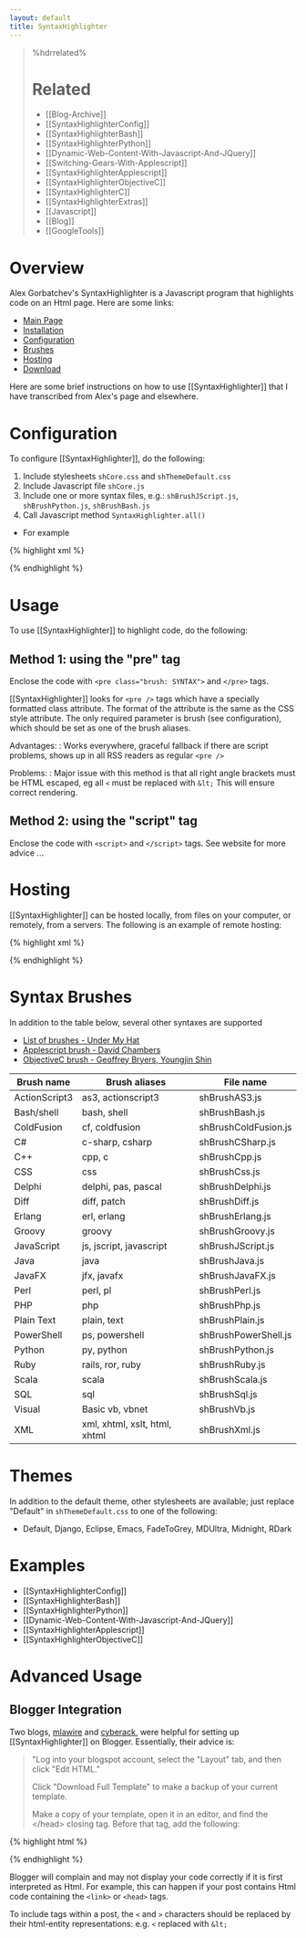 ```yaml
---
layout: default
title: SyntaxHighlighter
---
```


<!--
Title: SyntaxHighlighter
Timestamp: 2011-02-02 01:31:56 +0000
Last Accessed: 2001-01-01 02:01:01 +0000
Times Accessed: 0
Tags: Javascript, Html
Metadata: 
-->


>%hdrrelated%
> # Related #
> * [[Blog-Archive]]
> * [[SyntaxHighlighterConfig]]
> * [[SyntaxHighlighterBash]]
> * [[SyntaxHighlighterPython]]
> * [[Dynamic-Web-Content-With-Javascript-And-JQuery]]
> * [[Switching-Gears-With-Applescript]]
> * [[SyntaxHighlighterApplescript]]
> * [[SyntaxHighlighterObjectiveC]]
> * [[SyntaxHighlighterC]]
> * [[SyntaxHighlighterExtras]]
> * [[Javascript]]
> * [[Blog]]
> * [[GoogleTools]]


# Overview

Alex Gorbatchev's SyntaxHighlighter is a Javascript program that highlights code on an Html page.  Here are some links:

 * [Main Page](http://alexgorbatchev.com/SyntaxHighlighter/)
 * [Installation](http://alexgorbatchev.com/SyntaxHighlighter/manual/installation.html)
 * [Configuration](http://alexgorbatchev.com/SyntaxHighlighter/manual/configuration/)
 * [Brushes](http://alexgorbatchev.com/SyntaxHighlighter/manual/brushes/)
 * [Hosting](http://alexgorbatchev.com/SyntaxHighlighter/hosting.html)
 * [Download](http://alexgorbatchev.com/SyntaxHighlighter/download/)

Here are some brief instructions on how to use [[SyntaxHighlighter]] that I have transcribed from Alex's page and elsewhere.

# Configuration

To configure [[SyntaxHighlighter]], do the following:

 1. Include stylesheets `shCore.css` and `shThemeDefault.css`
 1. Include Javascript file `shCore.js`
 1. Include one or more syntax files, e.g.: `shBrushJScript.js`, `shBrushPython.js`, `shBrushBash.js`
 1. Call Javascript method `SyntaxHighlighter.all()`

 * For example

{% highlight xml %}
<link rel="stylesheet" type="text/css"  href="styles/shCore.css" />
<link rel="stylesheet" type="text/css"  href="styles/shThemeDefault.css" />
<script type="text/javascript"  src="scripts/shCore.js"></script>
<script type="text/javascript"  src="scripts/shBrushBash.js"></script>
<script type="text/javascript"> SyntaxHighlighter.all() </script>
{% endhighlight %}

# Usage

To use [[SyntaxHighlighter]] to highlight code, do the following:

## Method 1: using the "pre" tag

Enclose the code with `<pre class="brush: SYNTAX">` and `</pre>` tags.

[[SyntaxHighlighter]] looks for `<pre />` tags which have a specially formatted class attribute. The format of the attribute is the same as the CSS style attribute. The only required parameter is brush (see configuration), which should be set as one of the brush aliases.

Advantages:
: Works everywhere, graceful fallback if there are script problems, shows up in all RSS readers as regular `<pre />`

Problems:
: Major issue with this method is that all right angle brackets must be HTML escaped, eg all `<` must be replaced with `&lt;` This will ensure correct rendering.

## Method 2: using the "script" tag

Enclose the code with `<script>` and `</script>` tags.  See website for more advice ...

# Hosting

[[SyntaxHighlighter]] can be hosted locally, from files on your computer, or remotely, from a servers.  The following is an example of remote hosting:

{% highlight xml %}
<link rel="stylesheet" type="text/css"  href="http://alexgorbatchev.com/pub/sh/current/styles/shCore.css" /> 
<link rel="stylesheet" type="text/css"  href="http://alexgorbatchev.com/pub/sh/current/styles/shThemeDefault.css" /> 
<script type="text/javascript"  src="http://alexgorbatchev.com/pub/sh/current/scripts/shCore.js"></script> 
<script type="text/javascript"  src="http://alexgorbatchev.com/pub/sh/current/scripts/shBrushBash.js"></script> 
<script type="text/javascript"> SyntaxHighlighter.all() </script>
{% endhighlight %}

# Syntax Brushes
  
In addition to the table below, several other syntaxes are supported
  
 * [List of brushes - Under My Hat](http://www.undermyhat.org/blog/2009/09/list-of-brushes-syntaxhighligher/)
 * [Applescript brush - David Chambers](http://davidchambersdesign.com/applescript-syntax-highlighting/)
 * [ObjectiveC brush - Geoffrey Bryers, Youngjin Shin](http://www.undermyhat.org/blog/wp-content/uploads/2009/09/shBrushObjectiveC.js)

| Brush name    | Brush aliases                 | File name            |
|---------------|-------------------------------|----------------------|
| ActionScript3 | as3, actionscript3            | shBrushAS3.js        |
| Bash/shell    | bash, shell                   | shBrushBash.js       |
| ColdFusion    | cf, coldfusion                | shBrushColdFusion.js |
| C#            | c-sharp, csharp               | shBrushCSharp.js     |
| C++           | cpp, c                        | shBrushCpp.js        |
| CSS           | css                           | shBrushCss.js        |
| Delphi        | delphi, pas, pascal           | shBrushDelphi.js     |
| Diff          | diff, patch                   | shBrushDiff.js       |
| Erlang        | erl, erlang                   | shBrushErlang.js     |
| Groovy        | groovy                        | shBrushGroovy.js     |
| JavaScript    | js, jscript, javascript       | shBrushJScript.js    |
| Java          | java                          | shBrushJava.js       |
| JavaFX        | jfx, javafx                   | shBrushJavaFX.js     |
| Perl          | perl, pl                      | shBrushPerl.js       |
| PHP           | php                           | shBrushPhp.js        |
| Plain Text    | plain, text                   | shBrushPlain.js      |
| PowerShell    | ps, powershell                | shBrushPowerShell.js |
| Python        | py, python                    | shBrushPython.js     |
| Ruby          | rails, ror, ruby              | shBrushRuby.js       |
| Scala         | scala                         | shBrushScala.js      |
| SQL           | sql                           | shBrushSql.js        |
| Visual        | Basic	vb, vbnet               | shBrushVb.js         |
| XML           | xml, xhtml, xslt, html, xhtml | shBrushXml.js        |

# Themes

In addition to the default theme, other stylesheets are available; just replace "Default" in `shThemeDefault.css` to one of the following:

 * Default, Django, Eclipse, Emacs, FadeToGrey, MDUltra, Midnight, RDark
    
# Examples

 * [[SyntaxHighlighterConfig]]
 * [[SyntaxHighlighterBash]]
 * [[SyntaxHighlighterPython]]
 * [[Dynamic-Web-Content-With-Javascript-And-JQuery]]
 * [[SyntaxHighlighterApplescript]]
 * [[SyntaxHighlighterObjectiveC]]

# Advanced Usage

## Blogger Integration

Two blogs, [mlawire](http://mlawire.blogspot.com/2009/07/blogger-syntax-highlighting.html) and [cyberack](http://www.cyberack.com/2007/07/adding-syntax-highlighter-to-blogger.html), were helpful for setting up [[SyntaxHighlighter]] on Blogger.  Essentially, their advice is:

> "Log into your blogspot account, select the "Layout" tab, and then click "Edit HTML."
> 
> Click "Download Full Template" to make a backup of your current template.
> 
> Make a copy of your template, open it in an editor, and find the &lt;/head&gt; closing tag. Before that tag, add the following:

{% highlight html %}
<!--SYNTAX HIGHLIGHTER BEGINS-->
<link rel="stylesheet" type="text/css"  href="http://alexgorbatchev.com/pub/sh/current/styles/shCore.css" />
<link rel="stylesheet" type="text/css"  href="http://alexgorbatchev.com/pub/sh/current/styles/shThemeDefault.css" />
<script type="text/javascript"  src="http://alexgorbatchev.com/pub/sh/current/scripts/shCore.js" ></script>
<script type="text/javascript"  src="http://alexgorbatchev.com/pub/sh/current/scripts/shBrushCss.js" ></script>
<script type="text/javascript"  src="http://alexgorbatchev.com/pub/sh/current/scripts/shBrushXml.js" ></script>
<script language="javascript">
    SyntaxHighlighter.config.clipboardSwf = "http://alexgorbatchev.com/pub/sh/current/scripts/clipboard.swf";
    SyntaxHighlighter.config.bloggerMode = true;
    SyntaxHighlighter.all();
</script>
<!--SYNTAX HIGHLIGHTER ENDS-->
{% endhighlight %}

Blogger will complain and may not display your code correctly if it is first interpreted as Html.  For example, this can happen if your post contains Html code containing the `<link>` or `<head>` tags.

To include tags within a post, the `<` and `>` characters should be replaced by their html-entity representations: e.g. `<` replaced with `&lt;`





